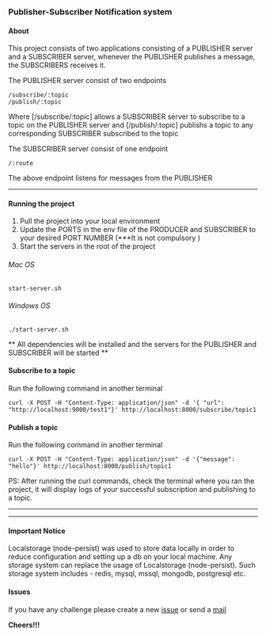### Publisher-Subscriber Notification system

#### About

This project consists of two applications consisting of a PUBLISHER server and a SUBSCRIBER server, whenever the PUBLISHER publishes a message, the SUBSCRIBERS receives it.

The PUBLISHER server consist of two endpoints

```
/subscribe/:topic
/publish/:topic
```

Where [/subscribe/:topic] allows a SUBSCRIBER server to subscribe to a topic on the PUBLISHER server and
[/publish/:topic] publishs a topic to any corresponding SUBSCRIBER subscribed to the topic

The SUBSCRIBER server consist of one endpoint

```
/:route
```

The above endpoint listens for messages from the PUBLISHER

<hr>

#### Running the project

1. Pull the project into your local environment
2. Update the PORTS in the env file of the PRODUCER and SUBSCRIBER to your desired PORT NUMBER (\*\*\*It is not compulsory )
3. Start the servers in the root of the project

###### Mac OS

```
start-server.sh
```

###### Windows OS

```
./start-server.sh
```

** All dependencies will be installed and the servers for the PUBLISHER and SUBSCRIBER will be started **

#### Subscribe to a topic

Run the following command in another terminal

```
curl -X POST -H "Content-Type: application/json" -d '{ "url": "http://localhost:9000/test1"}' http://localhost:8000/subscribe/topic1

```

#### Publish a topic

Run the following command in another terminal

```
curl -X POST -H "Content-Type: application/json" -d '{"message": "hello"}' http://localhost:8000/publish/topic1

```

PS: After running the curl commands, check the terminal where you ran the project, it will display logs of your successful subscription and publishing to a topic.

---

---

#### Important Notice

Localstorage (node-persist) was used to store data locally in order to reduce configuration and setting up a db on your local machine.
Any storage system can replace the usage of Localstorage (node-persist).
Such storage system includes - redis, mysql, mssql, mongodb, postgresql etc.

#### Issues

If you have any challenge please create a new [issue](https://github.com/tolustar/publisher-subsciber/issues) or send a [mail](info@tolustar.com)

**Cheers!!!**
